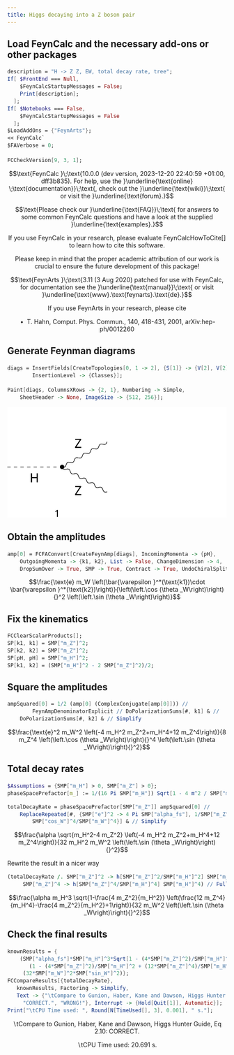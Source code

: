 ```yaml
---
title: Higgs decaying into a Z boson pair
---
```



## Load FeynCalc and the necessary add-ons or other packages

```mathematica
description = "H -> Z Z, EW, total decay rate, tree";
If[ $FrontEnd === Null, 
  	$FeynCalcStartupMessages = False; 
  	Print[description]; 
  ];
If[ $Notebooks === False, 
  	$FeynCalcStartupMessages = False 
  ];
$LoadAddOns = {"FeynArts"};
<< FeynCalc`
$FAVerbose = 0; 
 
FCCheckVersion[9, 3, 1];
```

$$\text{FeynCalc }\;\text{10.0.0 (dev version, 2023-12-20 22:40:59 +01:00, dff3b835). For help, use the }\underline{\text{online} \;\text{documentation}}\;\text{, check out the }\underline{\text{wiki}}\;\text{ or visit the }\underline{\text{forum}.}$$

$$\text{Please check our }\underline{\text{FAQ}}\;\text{ for answers to some common FeynCalc questions and have a look at the supplied }\underline{\text{examples}.}$$

$$\text{If you use FeynCalc in your research, please evaluate FeynCalcHowToCite[] to learn how to cite this software.}$$

$$\text{Please keep in mind that the proper academic attribution of our work is crucial to ensure the future development of this package!}$$

$$\text{FeynArts }\;\text{3.11 (3 Aug 2020) patched for use with FeynCalc, for documentation see the }\underline{\text{manual}}\;\text{ or visit }\underline{\text{www}.\text{feynarts}.\text{de}.}$$

$$\text{If you use FeynArts in your research, please cite}$$

$$\text{ $\bullet $ T. Hahn, Comput. Phys. Commun., 140, 418-431, 2001, arXiv:hep-ph/0012260}$$

## Generate Feynman diagrams

```mathematica
diags = InsertFields[CreateTopologies[0, 1 -> 2], {S[1]} -> {V[2], V[2]}, 
    	InsertionLevel -> {Classes}]; 
 
Paint[diags, ColumnsXRows -> {2, 1}, Numbering -> Simple, 
  	SheetHeader -> None, ImageSize -> {512, 256}];
```

![1hxdkz0wsktq0](img/1hxdkz0wsktq0.svg)

## Obtain the amplitudes

```mathematica
amp[0] = FCFAConvert[CreateFeynAmp[diags], IncomingMomenta -> {pH}, 
  	OutgoingMomenta -> {k1, k2}, List -> False, ChangeDimension -> 4, 
  	DropSumOver -> True, SMP -> True, Contract -> True, UndoChiralSplittings -> True]
```

$$\frac{\text{e} m_W \left(\bar{\varepsilon }^*(\text{k1})\cdot \bar{\varepsilon }^*(\text{k2})\right)}{\left(\left.\cos (\theta _W\right)\right){}^2 \left(\left.\sin (\theta _W\right)\right)}$$

## Fix the kinematics

```mathematica
FCClearScalarProducts[];
SP[k1, k1] = SMP["m_Z"]^2;
SP[k2, k2] = SMP["m_Z"]^2;
SP[pH, pH] = SMP["m_H"]^2;
SP[k1, k2] = (SMP["m_H"]^2 - 2 SMP["m_Z"]^2)/2;
```

## Square the amplitudes

```mathematica
ampSquared[0] = 1/2 (amp[0] (ComplexConjugate[amp[0]])) // 
     	FeynAmpDenominatorExplicit // DoPolarizationSums[#, k1] & // 
   	DoPolarizationSums[#, k2] & // Simplify
```

$$\frac{\text{e}^2 m_W^2 \left(-4 m_H^2 m_Z^2+m_H^4+12 m_Z^4\right)}{8 m_Z^4 \left(\left.\cos (\theta _W\right)\right){}^4 \left(\left.\sin (\theta _W\right)\right){}^2}$$

## Total decay rates

```mathematica
$Assumptions = {SMP["m_H"] > 0, SMP["m_Z"] > 0};
phaseSpacePrefactor[m_] := 1/(16 Pi SMP["m_H"]) Sqrt[1 - 4 m^2 / SMP["m_H"]^2];
```

```mathematica
totalDecayRate = phaseSpacePrefactor[SMP["m_Z"]] ampSquared[0] // 
    ReplaceRepeated[#, {SMP["e"]^2 -> 4 Pi SMP["alpha_fs"], 1/SMP["m_Z"]^4 -> 
       	SMP["cos_W"]^4/SMP["m_W"]^4}] & // Simplify
```

$$\frac{\alpha  \sqrt{m_H^2-4 m_Z^2} \left(-4 m_H^2 m_Z^2+m_H^4+12 m_Z^4\right)}{32 m_H^2 m_W^2 \left(\left.\sin (\theta _W\right)\right){}^2}$$

Rewrite the result in a nicer way

```mathematica
(totalDecayRate /. SMP["m_Z"]^2 -> h[SMP["m_Z"]^2/SMP["m_H"]^2] SMP["m_H"]^2 /. 
     SMP["m_Z"]^4 -> h[SMP["m_Z"]^4/SMP["m_H"]^4] SMP["m_H"]^4) // FullSimplify // ReplaceAll[#, h -> Identity] &
```

$$\frac{\alpha  m_H^3 \sqrt{1-\frac{4 m_Z^2}{m_H^2}} \left(\frac{12 m_Z^4}{m_H^4}-\frac{4 m_Z^2}{m_H^2}+1\right)}{32 m_W^2 \left(\left.\sin (\theta _W\right)\right){}^2}$$

## Check the final results

```mathematica
knownResults = {
   	(SMP["alpha_fs"]*SMP["m_H"]^3*Sqrt[1 - (4*SMP["m_Z"]^2)/SMP["m_H"]^2]*
       (1 - (4*SMP["m_Z"]^2)/SMP["m_H"]^2 + (12*SMP["m_Z"]^4)/SMP["m_H"]^4))/
     (32*SMP["m_W"]^2*SMP["sin_W"]^2)};
FCCompareResults[{totalDecayRate}, 
   knownResults, Factoring -> Simplify, 
   Text -> {"\tCompare to Gunion, Haber, Kane and Dawson, Higgs Hunter Guide, Eq 2.10:", 
     "CORRECT.", "WRONG!"}, Interrupt -> {Hold[Quit[1]], Automatic}];
Print["\tCPU Time used: ", Round[N[TimeUsed[], 3], 0.001], " s."];
```

$$\text{$\backslash $tCompare to Gunion, Haber, Kane and Dawson, Higgs Hunter Guide, Eq 2.10:} \;\text{CORRECT.}$$

$$\text{$\backslash $tCPU Time used: }20.691\text{ s.}$$